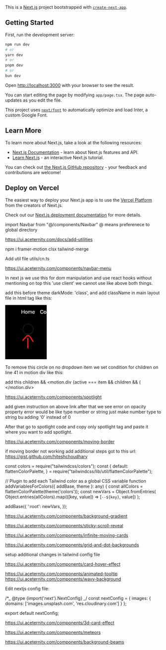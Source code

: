This is a [Next.js](https://nextjs.org/) project bootstrapped with [`create-next-app`](https://github.com/vercel/next.js/tree/canary/packages/create-next-app).

## Getting Started

First, run the development server:

```bash
npm run dev
# or
yarn dev
# or
pnpm dev
# or
bun dev
```

Open [http://localhost:3000](http://localhost:3000) with your browser to see the result.

You can start editing the page by modifying `app/page.tsx`. The page auto-updates as you edit the file.

This project uses [`next/font`](https://nextjs.org/docs/basic-features/font-optimization) to automatically optimize and load Inter, a custom Google Font.

## Learn More

To learn more about Next.js, take a look at the following resources:

- [Next.js Documentation](https://nextjs.org/docs) - learn about Next.js features and API.
- [Learn Next.js](https://nextjs.org/learn) - an interactive Next.js tutorial.

You can check out [the Next.js GitHub repository](https://github.com/vercel/next.js/) - your feedback and contributions are welcome!

## Deploy on Vercel

The easiest way to deploy your Next.js app is to use the [Vercel Platform](https://vercel.com/new?utm_medium=default-template&filter=next.js&utm_source=create-next-app&utm_campaign=create-next-app-readme) from the creators of Next.js.

Check out our [Next.js deployment documentation](https://nextjs.org/docs/deployment) for more details.

<!-- Personal -->

import Navbar from "@/components/Navbar"
@ means preferenece to global directory

<!-- Use aceternity library -->

https://ui.aceternity.com/docs/add-utilities

npm i framer-motion clsx tailwind-merge

<!-- After that create folder name like utils in your src folder and add file cn.ts in that folder-->

Add util file
utils/cn.ts

<!-- For add navbar  -->

https://ui.aceternity.com/components/navbar-menu

<!-- 'use client' in next js -->

In next js we use this for dom manipulation and use react hooks without mentioning on top this 'use client' we cannot use like above both things.

<!-- for dark mode in tailwind -->

add this before theme darkMode: 'class',
and add className in main layout file in html tag like this:

<html lang="en" className="dark">

<!-- Fix menu hover on dropdown -->

![alt text](image.png)

To remove this circle on no dropdown item we set condition for children on line 41 in motion div like this:

add this children &&
<motion.div
{active === item && children && (
</motion.div>

<!-- Hero Section -->
<!-- Add spotlight effect  -->

https://ui.aceternity.com/components/spotlight

add given instruction on above link after that we see error on opacity property error would be like type number or string just make number type to string bu adding '0' instead of 0

After that go to spotlight code and copy only spotlight tag and paste it where you want to add spotlight.

<!-- Add moving border -->

https://ui.aceternity.com/components/moving-border

if moving border not working add additional steps got to this url:
https://gist.github.com/hiteshchoudhary

<!-- Copy paste this code in your tailwind config top -->

const colors = require("tailwindcss/colors");
const {
default: flattenColorPalette,
} = require("tailwindcss/lib/util/flattenColorPalette");

// Plugin to add each Tailwind color as a global CSS variable
function addVariablesForColors({ addBase, theme }: any) {
const allColors = flattenColorPalette(theme('colors'));
const newVars = Object.fromEntries(
Object.entries(allColors).map(([key, value]) => [`--${key}`, value])
);

addBase({
':root': newVars,
});

<!-- Card Section -->
<!-- BG Gradient -->

https://ui.aceternity.com/components/background-gradient

<!-- Sticky Scroll Reveal -->

https://ui.aceternity.com/components/sticky-scroll-reveal

<!-- Grid Background and Infinite Moving Cards -->

https://ui.aceternity.com/components/infinite-moving-cards

<!-- Grid BG -->

https://ui.aceternity.com/components/grid-and-dot-backgrounds

setup additional changes in tailwind config file

<!-- Card Hover Effect Section -->

https://ui.aceternity.com/components/card-hover-effect

<!-- Animated Tooltip and Wavy Background -->

https://ui.aceternity.com/components/animated-tooltip
https://ui.aceternity.com/components/wavy-background

<!-- For handling error of api images or unsplash -->

Edit nextjs config file:

/\*_ @type {import('next').NextConfig} _/
const nextConfig = {
images: {
domains: ['images.unsplash.com', 'res.cloudinary.com']
}
};

export default nextConfig;

<!-- 3D Card Effect -->

https://ui.aceternity.com/components/3d-card-effect

<!-- Contact Page Meteor Effect -->

https://ui.aceternity.com/components/meteors

<!-- Background Beams Contact Page -->
https://ui.aceternity.com/components/background-beams
